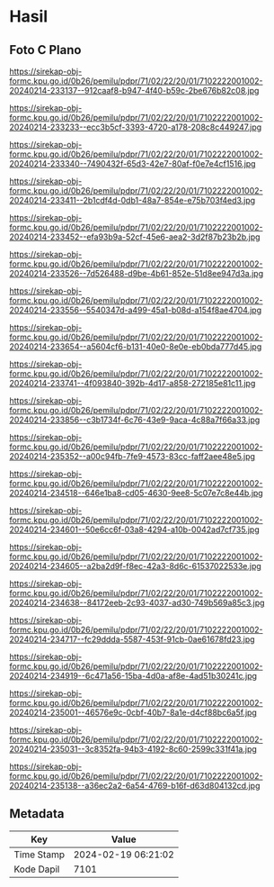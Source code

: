 # Hasil

## Foto C Plano

https://sirekap-obj-formc.kpu.go.id/0b26/pemilu/pdpr/71/02/22/20/01/7102222001002-20240214-233137--912caaf8-b947-4f40-b59c-2be676b82c08.jpg

https://sirekap-obj-formc.kpu.go.id/0b26/pemilu/pdpr/71/02/22/20/01/7102222001002-20240214-233233--ecc3b5cf-3393-4720-a178-208c8c449247.jpg

https://sirekap-obj-formc.kpu.go.id/0b26/pemilu/pdpr/71/02/22/20/01/7102222001002-20240214-233340--7490432f-65d3-42e7-80af-f0e7e4cf1516.jpg

https://sirekap-obj-formc.kpu.go.id/0b26/pemilu/pdpr/71/02/22/20/01/7102222001002-20240214-233411--2b1cdf4d-0db1-48a7-854e-e75b703f4ed3.jpg

https://sirekap-obj-formc.kpu.go.id/0b26/pemilu/pdpr/71/02/22/20/01/7102222001002-20240214-233452--efa93b9a-52cf-45e6-aea2-3d2f87b23b2b.jpg

https://sirekap-obj-formc.kpu.go.id/0b26/pemilu/pdpr/71/02/22/20/01/7102222001002-20240214-233526--7d526488-d9be-4b61-852e-51d8ee947d3a.jpg

https://sirekap-obj-formc.kpu.go.id/0b26/pemilu/pdpr/71/02/22/20/01/7102222001002-20240214-233556--5540347d-a499-45a1-b08d-a154f8ae4704.jpg

https://sirekap-obj-formc.kpu.go.id/0b26/pemilu/pdpr/71/02/22/20/01/7102222001002-20240214-233654--a5604cf6-b131-40e0-8e0e-eb0bda777d45.jpg

https://sirekap-obj-formc.kpu.go.id/0b26/pemilu/pdpr/71/02/22/20/01/7102222001002-20240214-233741--4f093840-392b-4d17-a858-272185e81c11.jpg

https://sirekap-obj-formc.kpu.go.id/0b26/pemilu/pdpr/71/02/22/20/01/7102222001002-20240214-233856--c3b1734f-6c76-43e9-9aca-4c88a7f66a33.jpg

https://sirekap-obj-formc.kpu.go.id/0b26/pemilu/pdpr/71/02/22/20/01/7102222001002-20240214-235352--a00c94fb-7fe9-4573-83cc-faff2aee48e5.jpg

https://sirekap-obj-formc.kpu.go.id/0b26/pemilu/pdpr/71/02/22/20/01/7102222001002-20240214-234518--646e1ba8-cd05-4630-9ee8-5c07e7c8e44b.jpg

https://sirekap-obj-formc.kpu.go.id/0b26/pemilu/pdpr/71/02/22/20/01/7102222001002-20240214-234601--50e6cc6f-03a8-4294-a10b-0042ad7cf735.jpg

https://sirekap-obj-formc.kpu.go.id/0b26/pemilu/pdpr/71/02/22/20/01/7102222001002-20240214-234605--a2ba2d9f-f8ec-42a3-8d6c-61537022533e.jpg

https://sirekap-obj-formc.kpu.go.id/0b26/pemilu/pdpr/71/02/22/20/01/7102222001002-20240214-234638--84172eeb-2c93-4037-ad30-749b569a85c3.jpg

https://sirekap-obj-formc.kpu.go.id/0b26/pemilu/pdpr/71/02/22/20/01/7102222001002-20240214-234717--fc29ddda-5587-453f-91cb-0ae61678fd23.jpg

https://sirekap-obj-formc.kpu.go.id/0b26/pemilu/pdpr/71/02/22/20/01/7102222001002-20240214-234919--6c471a56-15ba-4d0a-af8e-4ad51b30241c.jpg

https://sirekap-obj-formc.kpu.go.id/0b26/pemilu/pdpr/71/02/22/20/01/7102222001002-20240214-235001--46576e9c-0cbf-40b7-8a1e-d4cf88bc6a5f.jpg

https://sirekap-obj-formc.kpu.go.id/0b26/pemilu/pdpr/71/02/22/20/01/7102222001002-20240214-235031--3c8352fa-94b3-4192-8c60-2599c331f41a.jpg

https://sirekap-obj-formc.kpu.go.id/0b26/pemilu/pdpr/71/02/22/20/01/7102222001002-20240214-235138--a36ec2a2-6a54-4769-b16f-d63d804132cd.jpg


## Metadata

| Key        | Value               |
| ---------- | ------------------- |
| Time Stamp | 2024-02-19 06:21:02 |
| Kode Dapil | 7101                |




